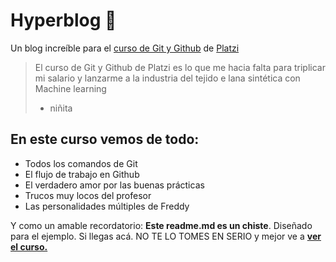 # Hyperblog 💚
Un blog increíble para el [curso de Git y Github](http://https://platzi.com/ruta/javascript-full-stack/ "curso de Git y Github") de [Platzi](https://platzi.com/ "Platzi")
> El curso de Git y Github de Platzi es lo que me hacia falta para triplicar mi salario y lanzarme a la industria del tejido e lana sintética con Machine learning
> - niñita

## En este curso vemos de todo:
- Todos los comandos de Git
- El flujo de trabajo en Github
- El verdadero amor por las buenas prácticas
- Trucos muy locos del profesor
- Las personalidades múltiples de Freddy

Y como un amable recordatorio: **Este readme.md es un chiste**. Diseñado para el ejemplo. Si llegas acá. NO TE LO TOMES EN SERIO y mejor ve a [**ver el curso.**](http://https://platzi.com/ruta/javascript-full-stack/ "ver el curso.")